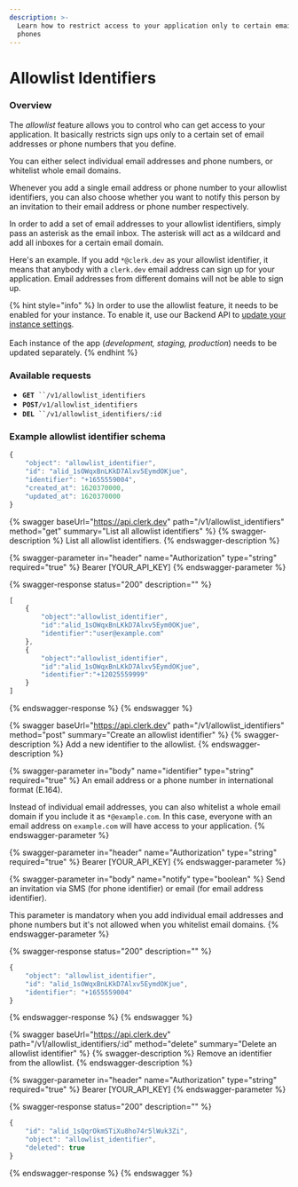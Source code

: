 ```yaml
---
description: >-
  Learn how to restrict access to your application only to certain emails or
  phones
---
```


# Allowlist Identifiers

### Overview

The _allowlist_ feature allows you to control who can get access to your application. It basically restricts sign ups only to a certain set of email addresses or phone numbers that you define.&#x20;

You can either select individual email addresses and phone numbers, or whitelist whole email domains.

Whenever you add a single email address or phone number to your allowlist identifiers, you can also choose whether you want to notify this person by an invitation to their email address or phone number respectively.&#x20;

In order to add a set of email addresses to your allowlist identifiers, simply pass an asterisk as the email inbox. The asterisk will act as a wildcard and add all inboxes for a certain email domain.&#x20;

Here's an example. If you add `*@clerk.dev` as your allowlist identifier, it means that anybody with a `clerk.dev` email address can sign up for your application. Email addresses from different domains will not be able to sign up.

{% hint style="info" %}
In order to use the allowlist feature, it needs to be enabled for your instance. To enable it, use our Backend API to [update your instance settings](beta-features/instance-settings.md).\
\
Each instance of the app (_development, staging, production_) needs to be updated separately.
{% endhint %}

### Available requests

* **`GET`**` ``/v1/allowlist_identifiers`
* **`POST`**`/v1/allowlist_identifiers`
* **`DEL`**` ``/v1/allowlist_identifiers/:id`

### Example allowlist identifier schema

```javascript
{
	"object": "allowlist_identifier", 
	"id": "alid_1sOWqxBnLKkD7Alxv5EymdOKjue",
	"identifier": "+1655559004",
 	"created_at": 1620370000,
 	"updated_at": 1620370000
}
```

{% swagger baseUrl="https://api.clerk.dev" path="/v1/allowlist_identifiers" method="get" summary="List all allowlist identifiers" %}
{% swagger-description %}
List all allowlist identifiers.
{% endswagger-description %}

{% swagger-parameter in="header" name="Authorization" type="string" required="true" %}
Bearer [YOUR_API_KEY]
{% endswagger-parameter %}

{% swagger-response status="200" description="" %}
```javascript
[
	{
		"object":"allowlist_identifier",
		"id":"alid_1sOWqxBnLKkD7Alxv5Eym0OKjue",
		"identifier":"user@example.com"
	},
	{
		"object":"allowlist_identifier",
		"id":"alid_1sOWqxBnLKkD7Alxv5EymdOKjue",
		"identifier":"+12025559999"
	}
]
```
{% endswagger-response %}
{% endswagger %}

{% swagger baseUrl="https://api.clerk.dev" path="/v1/allowlist_identifiers" method="post" summary="Create an allowlist identifier" %}
{% swagger-description %}
Add a new identifier to the allowlist.
{% endswagger-description %}

{% swagger-parameter in="body" name="identifier" type="string" required="true" %}
An email address or a phone number in international format (E.164).

Instead of individual email addresses, you can also whitelist a whole email domain if you include it as `*@example.com`. In this case, everyone with an email address on `example.com` will have access to your application.
{% endswagger-parameter %}

{% swagger-parameter in="header" name="Authorization" type="string" required="true" %}
Bearer [YOUR_API_KEY]
{% endswagger-parameter %}

{% swagger-parameter in="body" name="notify" type="boolean" %}
Send an invitation via SMS (for phone identifier) or email (for email address identifier).

This parameter is mandatory when you add individual email addresses and phone numbers but it's not allowed when you whitelist email domains.
{% endswagger-parameter %}

{% swagger-response status="200" description="" %}
```javascript
{
	"object": "allowlist_identifier", 
	"id": "alid_1sOWqxBnLKkD7Alxv5EymdOKjue",
	"identifier": "+1655559004"
}
```
{% endswagger-response %}
{% endswagger %}

{% swagger baseUrl="https://api.clerk.dev" path="/v1/allowlist_identifiers/:id" method="delete" summary="Delete an allowlist identifier" %}
{% swagger-description %}
Remove an identifier from the allowlist.
{% endswagger-description %}

{% swagger-parameter in="header" name="Authorization" type="string" required="true" %}
Bearer [YOUR_API_KEY]
{% endswagger-parameter %}

{% swagger-response status="200" description="" %}
```javascript
{
	"id": "alid_1sQqrOkmSTiXu8ho74r5lWuk3Zi",
	"object": "allowlist_identifier", 
	"deleted": true
}
```
{% endswagger-response %}
{% endswagger %}

